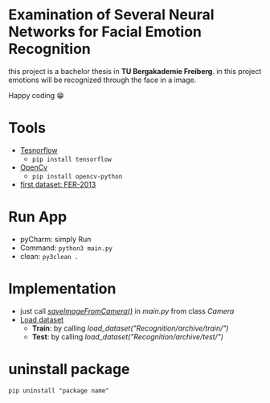 # Examination of Several Neural Networks for Facial Emotion Recognition
this project is a bachelor thesis in  **TU Bergakademie Freiberg**. in this project emotions will be recognized through the face in a image.

Happy coding :grin:

# Tools
* [Tesnorflow](https://www.tensorflow.org/)  
  * ``` pip install tensorflow ``` 
* [OpenCv](https://docs.opencv.org/3.4/index.html)
  * ``` pip install opencv-python ``` 
* [first dataset:  FER-2013](https://www.kaggle.com/datasets/msambare/fer2013?select=train)


# Run App
* pyCharm: simply Run 
* Command: ``` python3 main.py ```
* clean: ``` py3clean . ```

# Implementation
* just call [*saveImageFromCamera()*](emotion-recognition/Recognition/face/camera.py) in *main.py* from class *Camera*
* [Load dataset](emotion-recognition/Recognition/Emotion/helpFunctions.py)
  * **Train**: by calling *load_dataset("Recognition/archive/train/")* 
  * **Test**: by calling *load_dataset("Recognition/archive/test/")*
# uninstall package
```
pip uninstall "package name"

```
